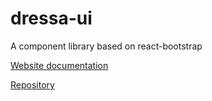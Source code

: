 # dressa-ui

A component library based on react-bootstrap

[Website documentation](https://dressa-ui.netlify.app/)

[Repository](https://github.com/drelocatelli/dressa-ui-package)